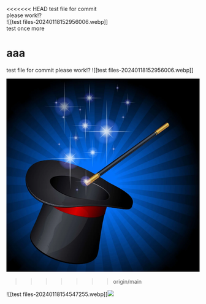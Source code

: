 <<<<<<< HEAD
test file for commit  
please work!?  
![[test files-20240118152956006.webp]]  
test once more

aaa
=======
test file for commit
please work!?
![[test files-20240118152956006.webp]]

![Alt text](../!Images/Magic-01.webp)
>>>>>>> origin/main


![[test files-20240118154547255.webp]]![](test%20files-20240118154646722.webp)